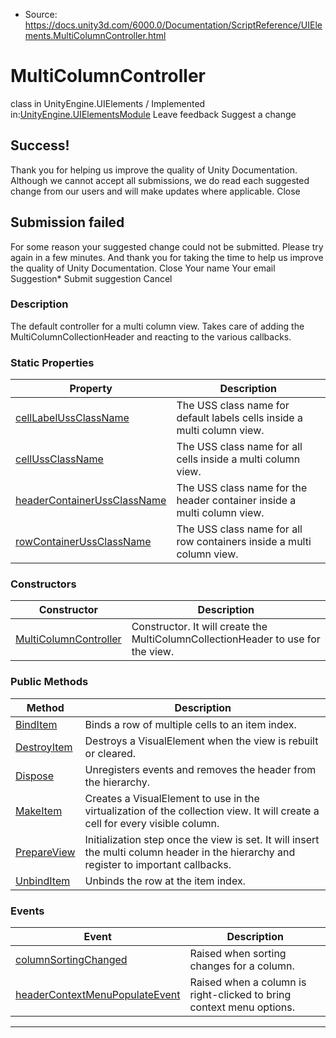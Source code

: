 * Source: https://docs.unity3d.com/6000.0/Documentation/ScriptReference/UIElements.MultiColumnController.html

# MultiColumnController
class in UnityEngine.UIElements
/
Implemented in:[UnityEngine.UIElementsModule](https://docs.unity3d.com/6000.0/Documentation/ScriptReference/UnityEngine.UIElementsModule.html)
Leave feedback
Suggest a change
## Success!
Thank you for helping us improve the quality of Unity Documentation. Although we cannot accept all submissions, we do read each suggested change from our users and will make updates where applicable.
Close
## Submission failed
For some reason your suggested change could not be submitted. Please <a>try again</a> in a few minutes. And thank you for taking the time to help us improve the quality of Unity Documentation.
Close
Your name Your email Suggestion* Submit suggestion
Cancel
### Description
The default controller for a multi column view. Takes care of adding the MultiColumnCollectionHeader and reacting to the various callbacks. 
### Static Properties
Property | Description  
---|---  
[cellLabelUssClassName](https://docs.unity3d.com/6000.0/Documentation/ScriptReference/UIElements.MultiColumnController-cellLabelUssClassName.html) |  The USS class name for default labels cells inside a multi column view.   
[cellUssClassName](https://docs.unity3d.com/6000.0/Documentation/ScriptReference/UIElements.MultiColumnController-cellUssClassName.html) |  The USS class name for all cells inside a multi column view.   
[headerContainerUssClassName](https://docs.unity3d.com/6000.0/Documentation/ScriptReference/UIElements.MultiColumnController-headerContainerUssClassName.html) |  The USS class name for the header container inside a multi column view.   
[rowContainerUssClassName](https://docs.unity3d.com/6000.0/Documentation/ScriptReference/UIElements.MultiColumnController-rowContainerUssClassName.html) |  The USS class name for all row containers inside a multi column view.   
### Constructors
Constructor | Description  
---|---  
[MultiColumnController](https://docs.unity3d.com/6000.0/Documentation/ScriptReference/UIElements.MultiColumnController-ctor.html) |  Constructor. It will create the MultiColumnCollectionHeader to use for the view.   
### Public Methods
Method | Description  
---|---  
[BindItem](https://docs.unity3d.com/6000.0/Documentation/ScriptReference/UIElements.MultiColumnController.BindItem.html) |  Binds a row of multiple cells to an item index.   
[DestroyItem](https://docs.unity3d.com/6000.0/Documentation/ScriptReference/UIElements.MultiColumnController.DestroyItem.html) |  Destroys a VisualElement when the view is rebuilt or cleared.   
[Dispose](https://docs.unity3d.com/6000.0/Documentation/ScriptReference/UIElements.MultiColumnController.Dispose.html) |  Unregisters events and removes the header from the hierarchy.   
[MakeItem](https://docs.unity3d.com/6000.0/Documentation/ScriptReference/UIElements.MultiColumnController.MakeItem.html) |  Creates a VisualElement to use in the virtualization of the collection view. It will create a cell for every visible column.   
[PrepareView](https://docs.unity3d.com/6000.0/Documentation/ScriptReference/UIElements.MultiColumnController.PrepareView.html) |  Initialization step once the view is set. It will insert the multi column header in the hierarchy and register to important callbacks.   
[UnbindItem](https://docs.unity3d.com/6000.0/Documentation/ScriptReference/UIElements.MultiColumnController.UnbindItem.html) |  Unbinds the row at the item index.   
### Events
Event | Description  
---|---  
[columnSortingChanged](https://docs.unity3d.com/6000.0/Documentation/ScriptReference/UIElements.MultiColumnController-columnSortingChanged.html) |  Raised when sorting changes for a column.   
[headerContextMenuPopulateEvent](https://docs.unity3d.com/6000.0/Documentation/ScriptReference/UIElements.MultiColumnController-headerContextMenuPopulateEvent.html) |  Raised when a column is right-clicked to bring context menu options.   
* * *
